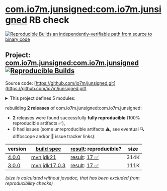 [com.io7m.junsigned:com.io7m.junsigned](https://central.sonatype.com/artifact/com.io7m.junsigned/com.io7m.junsigned/versions) RB check
=======

[![Reproducible Builds](https://reproducible-builds.org/images/logos/rb.svg) an independently-verifiable path from source to binary code](https://reproducible-builds.org/)

## Project: [com.io7m.junsigned:com.io7m.junsigned](https://central.sonatype.com/artifact/com.io7m.junsigned/com.io7m.junsigned/versions) [![Reproducible Builds](https://img.shields.io/endpoint?url=https://raw.githubusercontent.com/jvm-repo-rebuild/reproducible-central/master/content/com/io7m/junsigned/badge.json)](https://github.com/jvm-repo-rebuild/reproducible-central/blob/master/content/com/io7m/junsigned/README.md)

Source code: [https://github.com/io7m/junsigned.git](https://github.com/io7m/junsigned.git)

<details><summary>This project defines 5 modules:</summary>

* [com.io7m.junsigned:com.io7m.junsigned](https://central.sonatype.com/artifact/com.io7m.junsigned/com.io7m.junsigned/overview)
* [com.io7m.junsigned:com.io7m.junsigned.core](https://central.sonatype.com/artifact/com.io7m.junsigned/com.io7m.junsigned.core/overview)
* [com.io7m.junsigned:com.io7m.junsigned.documentation](https://central.sonatype.com/artifact/com.io7m.junsigned/com.io7m.junsigned.documentation/overview)
* [com.io7m.junsigned:com.io7m.junsigned.ranges](https://central.sonatype.com/artifact/com.io7m.junsigned/com.io7m.junsigned.ranges/overview)
* [com.io7m.junsigned:com.io7m.junsigned.tests](https://central.sonatype.com/artifact/com.io7m.junsigned/com.io7m.junsigned.tests/overview)
</details>

rebuilding **2 releases** of com.io7m.junsigned:com.io7m.junsigned:
- **2** releases were found successfully **fully reproducible** (100% reproducible artifacts :white_check_mark:),
- 0 had issues (some unreproducible artifacts :warning:, see eventual :mag: diffoscope and/or :memo: issue tracker links):

| version | [build spec](/BUILDSPEC.md) | [result](https://reproducible-builds.org/docs/jvm/): reproducible? | size |
| -- | --------- | ------ | -- |
| [4.0.0](https://central.sonatype.com/artifact/com.io7m.junsigned/com.io7m.junsigned/4.0.0/pom) | [mvn jdk21](com.io7m.junsigned-4.0.0.buildspec) | [result](com.io7m.junsigned-4.0.0.buildinfo): [17 :white_check_mark: ](com.io7m.junsigned-4.0.0.buildcompare) | 314K |
| [3.0.0](https://central.sonatype.com/artifact/com.io7m.junsigned/com.io7m.junsigned/3.0.0/pom) | [mvn jdk17.0.3](com.io7m.junsigned-3.0.0.buildspec) | [result](com.io7m.junsigned-3.0.0.buildinfo): [17 :white_check_mark: ](com.io7m.junsigned-3.0.0.buildcompare) | 111K |

<i>(size is calculated without javadoc, that has been excluded from reproducibility checks)</i>
